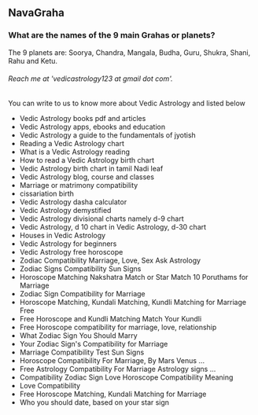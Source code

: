 ## NavaGraha

### What are the names of the 9 main Grahas or planets?

The 9 planets are: Soorya, Chandra, Mangala, Budha, Guru, Shukra, Shani, Rahu and Ketu.

###### Reach me at 'vedicastrology123 at gmail dot com'.

You can write to us to know more about Vedic Astrology and listed below

* Vedic Astrology books pdf and articles
* Vedic Astrology apps, ebooks and education
* Vedic Astrology a guide to the fundamentals of jyotish
* Reading a Vedic Astrology chart
* What is a Vedic Astrology reading
* How to read a Vedic Astrology birth chart
* Vedic Astrology birth chart in tamil Nadi leaf
* Vedic Astrology blog, course and classes
* Marriage or matrimony compatibility
* cissariation birth
* Vedic Astrology dasha calculator
* Vedic Astrology demystified
* Vedic Astrology divisional charts namely d-9 chart
* Vedic Astrology, d 10 chart in Vedic Astrology, d-30 chart
* Houses in Vedic Astrology
* Vedic Astrology for beginners
* Vedic Astrology free horoscope
* Zodiac Compatibility  Marriage, Love, Sex  Ask Astrology
* Zodiac Signs Compatibility  Sun Signs
* Horoscope Matching  Nakshatra Match or Star Match  10 Poruthams for Marriage
* Zodiac Sign Compatibility for Marriage
* Horoscope Matching, Kundali Matching, Kundli Matching for Marriage Free
* Free Horoscope and Kundli Matching  Match Your Kundli
* Free Horoscope compatibility for marriage, love, relationship
* What Zodiac Sign You Should Marry
* Your Zodiac Sign's Compatibility for Marriage
* Marriage Compatibility Test  Sun Signs
* Horoscope Compatibility For Marriage, By Mars  Venus ...
* Free Astrology Compatibility For Marriage  Astrology signs ...
* Compatibility Zodiac Sign Love Horoscope Compatibility Meaning
* Love Compatibility
* Free Horoscope Matching, Kundali Matching for Marriage
* Who you should date, based on your star sign